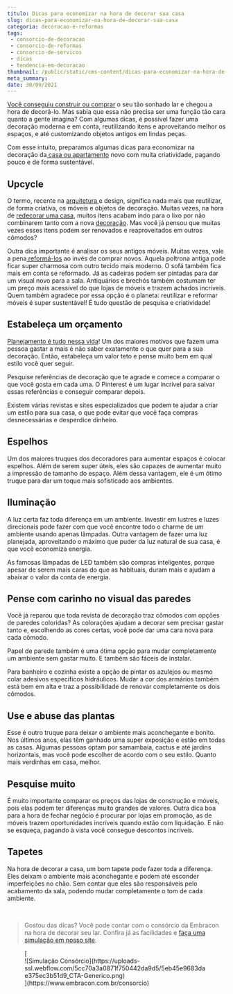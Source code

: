 ```yaml
---
titulo: Dicas para economizar na hora de decorar sua casa
slug: dicas-para-economizar-na-hora-de-decorar-sua-casa
categoria: decoracao-e-reformas
tags:
 - consorcio-de-decoracao
 - consorcio-de-reformas
 - consorcio-de-servicos
 - dicas
 - tendencia-em-decoracao
thumbnail: /public/static/cms-content/dicas-para-economizar-na-hora-de-decorar-sua-casa.jpg
meta_summary: 
date: 30/09/2021
---
```

[Você conseguiu construir ou comprar](https://www.embracon.com.br/blog/vai-construir-uma-casa-descubra-quanto-vai-custar) o seu tão sonhado lar e chegou a hora de decorá-lo. Mas sabia que essa não precisa ser uma função tão cara quanto a gente imagina? Com algumas dicas, é possível fazer uma decoração moderna e em conta, reutilizando itens e aproveitando melhor os espaços, e até customizando objetos antigos em lindas peças.

Com esse intuito, preparamos algumas dicas para economizar na decoração da[ casa ou apartamento](https://www.embracon.com.br/blog/casa-ou-apartamento-qual-a-melhor-escolha-para-voce) novo com muita criatividade, pagando pouco e de forma sustentável.

Upcycle
-------

O termo, recente na [arquitetura ](https://www.embracon.com.br/blog/como-contratar-um-arquiteto-para-a-sua-reforma)e design, significa nada mais que reutilizar, de forma criativa, os móveis e objetos de decoração. Muitas vezes, na hora de [redecorar uma casa](https://www.embracon.com.br/blog/quando-reformar-a-casa-5-sinais-de-que-ja-chegou-a-hora), muitos itens acabam indo para o lixo por não combinarem tanto com a nova [decoração](https://www.embracon.com.br/blog/saiba-quais-sao-as-tendencias-de-reforma-e-decoracao-mais-utilizados-em-2020). Mas você já pensou que muitas vezes esses itens podem ser renovados e reaproveitados em outros cômodos?

Outra dica importante é analisar os seus antigos móveis. Muitas vezes, vale a pena[ reformá-los](https://www.embracon.com.br/blog/quer-reformar-sua-casa-nos-temos-5-dicas-para-voce-se-inspirar) ao invés de comprar novos. Aquela poltrona antiga pode ficar super charmosa com outro tecido mais moderno. O sofá também fica mais em conta se reformado. Já as cadeiras podem ser pintadas para dar um visual novo para a sala. Antiquários e brechós também costumam ter um preço mais acessível do que lojas de móveis e trazem achados incríveis. Quem também agradece por essa opção é o planeta: reutilizar e reformar móveis é super sustentável! É tudo questão de pesquisa e criatividade!

Estabeleça um orçamento
-----------------------

[Planejamento é tudo nessa vida](https://www.embracon.com.br/blog/como-identificar-e-eliminar-gastos-desnecessarios)! Um dos maiores motivos que fazem uma pessoa gastar a mais é não saber exatamente o que quer para a sua decoração. Então, estabeleça um valor teto e pense muito bem em qual estilo você quer seguir.

Pesquise referências de decoração que te agrade e comece a comparar o que você gosta em cada uma. O Pinterest é um lugar incrível para salvar essas referências e conseguir comparar depois.

Existem várias revistas e sites especializados que podem te ajudar a criar um estilo para sua casa, o que pode evitar que você faça compras desnecessárias e desperdice dinheiro.

Espelhos
--------

Um dos maiores truques dos decoradores para aumentar espaços é colocar espelhos. Além de serem super úteis, eles são capazes de aumentar muito a impressão de tamanho do espaço. Além dessa vantagem, ele é um ótimo truque para dar um toque mais sofisticado aos ambientes.

Iluminação
----------

A luz certa faz toda diferença em um ambiente. Investir em lustres e luzes direcionais pode fazer com que você encontre todo o charme de um ambiente usando apenas lâmpadas. Outra vantagem de fazer uma luz planejada, aproveitando o máximo que puder da luz natural de sua casa, é que você economiza energia.

As famosas lâmpadas de LED também são compras inteligentes, porque apesar de serem mais caras do que as habituais, duram mais e ajudam a abaixar o valor da conta de energia.

Pense com carinho no visual das paredes
---------------------------------------

Você já reparou que toda revista de decoração traz cômodos com opções de paredes coloridas? As colorações ajudam a decorar sem precisar gastar tanto e, escolhendo as cores certas, você pode dar uma cara nova para cada cômodo.

Papel de parede também é uma ótima opção para mudar completamente um ambiente sem gastar muito. E também são fáceis de instalar.

Para banheiro e cozinha existe a opção de pintar os azulejos ou mesmo colar adesivos específicos hidráulicos. Mudar a cor dos armários também está bem em alta e traz a possibilidade de renovar completamente os dois cômodos.

Use e abuse das plantas
-----------------------

Esse é outro truque para deixar o ambiente mais aconchegante e bonito. Nos últimos anos, elas têm ganhado uma super exposição e estão em todas as casas. Algumas pessoas optam por samambaia, cactus e até jardins horizontais, mas você pode escolher de acordo com o seu estilo. Quanto mais verdinhas em casa, melhor.

Pesquise muito
--------------

É muito importante comparar os preços das lojas de construção e móveis, pois elas podem ter diferenças muito grandes de valores. Outra dica boa para a hora de fechar negócio é procurar por lojas em promoção, as de móveis trazem oportunidades incríveis quando estão com liquidação. E não se esqueça, pagando à vista você consegue descontos incríveis.

Tapetes
-------

Na hora de decorar a casa, um bom tapete pode fazer toda a diferença. Eles deixam o ambiente mais aconchegante e podem até esconder imperfeições no chão. Sem contar que eles são responsáveis pelo acabamento da sala, podendo mudar completamente o tom de cada ambiente.

‍

> Gostou das dicas? Você pode contar com o consórcio da Embracon na hora de decorar seu lar. Confira já as facilidades e [faça uma simulação em nosso site](https://www.embracon.com.br/consorcio-servicos).

<figure class="w-richtext-figure-type-image w-richtext-align-center">[<div>![Simulação Consórcio](https://uploads-ssl.webflow.com/5cc70a3a0871f750442da9d5/5eb45e9683dae375ec3b51d9_CTA-Generico.png)</div>](https://www.embracon.com.br/consorcio)</figure>
